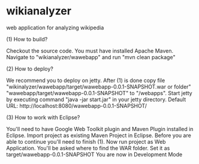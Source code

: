 wikianalyzer
============

web application for analyzing wikipedia

(1) How to build?

Checkout the source code.
You must have installed Apache Maven.
Navigate to "wikianalyzer/wawebapp" and run "mvn clean package"

(2) How to deploy?

We recommend you to deploy on jetty.
After (1) is done copy file "wikinalyzer/wawebapp/target/wawebapp-0.0.1-SNAPSHOT.war or folder" "wawebapp/target/wawebapp-0.0.1-SNAPSHOT" to "<your-jetty>/webapps".
Start jetty by executing command "java -jar start.jar" in your jetty directory.
Default URL: http://localhost:8080/wawebapp-0.0.1-SNAPSHOT/

(3) How to work with Eclipse?

You'll need to have Google Web Toolkit plugin and Maven Plugin installed in Eclipse.
Import project as existing Maven Project in Eclipse.
Before you are able to continue you'll need to finish (1).
Now run project as Web Application. You'll be asked where to find the WAR folder. Set it as target/wawebapp-0.0.1-SNAPSHOT 
You are now in Development Mode

